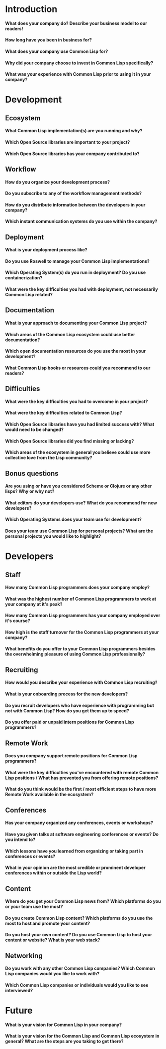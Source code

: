 # Introduction

#### What does your company do? Describe your business model to our readers!

#### How long have you been in business for?

#### What does your company use Common Lisp for?

#### Why did your company choose to invest in Common Lisp specifically?

#### What was your experience with Common Lisp prior to using it in your company?


# Development

## Ecosystem

#### What Common Lisp implementation(s) are you running and why?

#### Which Open Source libraries are important to your project?

#### Which Open Source libraries has your company contributed to?

## Workflow

#### How do you organize your development process?

#### Do you subscribe to any of the workflow management methods?

#### How do you distribute information between the developers in your company?

#### Which instant communication systems do you use within the company?

## Deployment

#### What is your deployment process like?

#### Do you use Roswell to manage your Common Lisp implementations?

#### Which Operating System(s) do you run in deployment? Do you use containerization?

#### What were the key difficulties you had with deployment, not necessarily Common Lisp related?

## Documentation

#### What is your approach to documenting your Common Lisp project?

#### Which areas of the Common Lisp ecosystem could use better documentation?

#### Which open documentation resources do you use the most in your development?

#### What Common Lisp books or resources could you recommend to our readers?

## Difficulties

#### What were the key difficulties you had to overcome in your project?

#### What were the key difficulties related to Common Lisp?

#### Which Open Source libraries have you had limited success with? What would need to be changed?

#### Which Open Source libraries did you find missing or lacking?

#### Which areas of the ecosystem in general you believe could use more collective love from the Lisp community?

## Bonus questions

#### Are you using or have you considered Scheme or Clojure or any other lisps? Why or why not?

#### What editors do your developers use? What do you recommend for new developers?

#### Which Operating Systems does your team use for development?

#### Does your team use Common Lisp for personal projects? What are the personal projects you would like to highlight?


# Developers

## Staff

#### How many Common Lisp programmers does your company employ?

#### What was the highest number of Common Lisp programmers to work at your company at it's peak?

#### How many Common Lisp programmers has your company employed over it's course?

#### How high is the staff turnover for the Common Lisp programmers at your company?

#### What benefits do you offer to your Common Lisp programmers besides the overwhelming pleasure of using Common Lisp professionally?

## Recruiting

#### How would you describe your experience with Common Lisp recruiting?

#### What is your onboarding process for the new developers?

#### Do you recruit developers who have experience with programming but not with Common Lisp? How do you get them up to speed?

#### Do you offer paid or unpaid intern positions for Common Lisp programmers?

## Remote Work

#### Does you company support remote positions for Common Lisp programmers?

#### What were the key difficulties you've encountered with remote Common Lisp positions / What has prevented you from offering remote positions?

#### What do you think would be the first / most efficient steps to have more Remote Work available in the ecosystem?

## Conferences

#### Has your company organized any conferences, events or workshops?

#### Have you given talks at software engineering conferences or events? Do you intend to?

#### Which lessons have you learned from organizing or taking part in conferences or events?

#### What in your opinion are the most credible or prominent developer conferences within or outside the Lisp world?

## Content

#### Where do you get your Common Lisp news from? Which platforms do you or your team use the most?

#### Do you create Common Lisp content? Which platforms do you use the most to host and promote your content?

#### Do you host your own content? Do you use Common Lisp to host your content or website? What is your web stack?

## Networking

#### Do you work with any other Common Lisp companies? Which Common Lisp companies would you like to work with?

#### Which Common Lisp companies or individuals would you like to see interviewed?


# Future

#### What is your vision for Common Lisp in your company?

#### What is your vision for the Common Lisp and Common Lisp ecosystem in general? What are the steps are you taking to get there?
